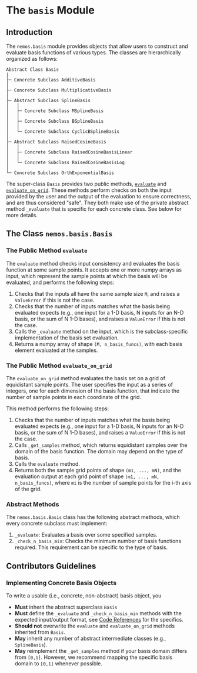 # The `basis` Module

## Introduction

The `nemos.basis` module provides objects that allow users to construct and evaluate basis functions of various types. The classes are hierarchically organized as follows:

```
Abstract Class Basis
|
├─ Concrete Subclass AdditiveBasis
│
├─ Concrete Subclass MultiplicativeBasis
│
├─ Abstract Subclass SplineBasis
│   │
│   ├─ Concrete Subclass MSplineBasis
│   │
│   ├─ Concrete Subclass BSplineBasis
│   │
│   └─ Concrete Subclass CyclicBSplineBasis
│
├─ Abstract Subclass RaisedCosineBasis
│   │
│   ├─ Concrete Subclass RaisedCosineBasisLinear
│   │
│   └─ Concrete Subclass RaisedCosineBasisLog
│
└─ Concrete Subclass OrthExponentialBasis
```

The super-class `Basis` provides two public methods, [`evaluate`](#the-public-method-evaluate) and [`evaluate_on_grid`](#the-public-method-evaluate_on_grid). These methods perform checks on both the input provided by the user and the output of the evaluation to ensure correctness, and are thus considered "safe". They both make use of the private abstract method `_evaluate` that is specific for each concrete class. See below for more details.

## The Class `nemos.basis.Basis`

### The Public Method `evaluate`

The `evaluate` method checks input consistency and evaluates the basis function at some sample points. It accepts one or more numpy arrays as input, which represent the sample points at which the basis will be evaluated, and performs the following steps:

1. Checks that the inputs all have the same sample size `M`, and raises a `ValueError` if this is not the case.
2. Checks that the number of inputs matches what the basis being evaluated expects (e.g., one input for a 1-D basis, N inputs for an N-D basis, or the sum of N 1-D bases), and raises a `ValueError` if this is not the case.
3. Calls the `_evaluate` method on the input, which is the subclass-specific implementation of the basis set evaluation.
4. Returns a numpy array of shape `(M, n_basis_funcs)`, with each basis element evaluated at the samples.

### The Public Method `evaluate_on_grid`

The `evaluate_on_grid` method evaluates the basis set on a grid of equidistant sample points. The user specifies the input as a series of integers, one for each dimension of the basis function, that indicate the number of sample points in each coordinate of the grid.

This method performs the following steps:

1. Checks that the number of inputs matches what the basis being evaluated expects (e.g., one input for a 1-D basis, N inputs for an N-D basis, or the sum of N 1-D bases), and raises a `ValueError` if this is not the case.
2. Calls `_get_samples` method, which returns equidistant samples over the domain of the basis function. The domain may depend on the type of basis.
3. Calls the `evaluate` method.
4. Returns both the sample grid points of shape `(m1, ..., mN)`, and the evaluation output at each grid point of shape `(m1, ..., mN, n_basis_funcs)`, where `mi` is the number of sample points for the i-th axis of the grid.

### Abstract Methods

The `nemos.basis.Basis` class has the following abstract methods, which every concrete subclass must implement:

1. `_evaluate`: Evaluates a basis over some specified samples.
2. `_check_n_basis_min`: Checks the minimum number of basis functions required. This requirement can be specific to the type of basis.

## Contributors Guidelines

### Implementing Concrete Basis Objects
To write a usable (i.e., concrete, non-abstract) basis object, you

- **Must** inherit the abstract superclass `Basis`
- **Must** define the `_evaluate` and `_check_n_basis_min` methods with the expected input/output format, see [Code References](../../reference/nemos/basis/) for the specifics.
- **Should not** overwrite the `evaluate` and `evaluate_on_grid` methods inherited from `Basis`.
- **May** inherit any number of abstract intermediate classes (e.g., `SplineBasis`). 
- **May** reimplement the `_get_samples` method if your basis domain differs from `[0,1]`. However, we recommend mapping the specific basis domain to `[0,1]` whenever possible.

